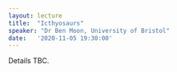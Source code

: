 ```yaml
---
layout: lecture
title:  "Icthyosaurs"
speaker: "Dr Ben Moon, University of Bristol"
date:   '2020-11-05 19:30:00'
---
```

Details TBC.